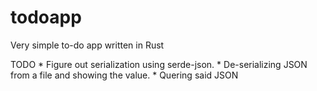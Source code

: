# todoapp
Very simple to-do app written in Rust

TODO
    * Figure out serialization using serde-json.
    * De-serializing JSON from a file and showing the value.
    * Quering said JSON
